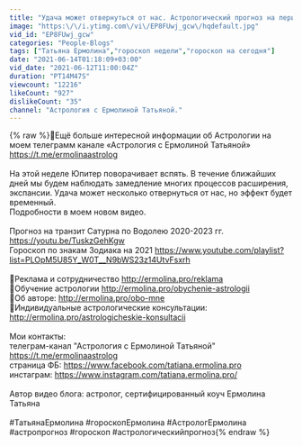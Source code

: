 ```yaml
---
title: "Удача может отвернуться от нас. Астрологический прогноз на период с 14 по 20 июня 2021 года"
image: "https:\/\/i.ytimg.com\/vi\/EP8FUwj_gcw\/hqdefault.jpg"
vid_id: "EP8FUwj_gcw"
categories: "People-Blogs"
tags: ["Татьяна Ермолина","гороскоп недели","гороскоп на сегодня"]
date: "2021-06-14T01:18:09+03:00"
vid_date: "2021-06-12T11:00:04Z"
duration: "PT14M47S"
viewcount: "12216"
likeCount: "927"
dislikeCount: "35"
channel: "Астрология с Ермолиной Татьяной."
---
```

{% raw %}🔮Ещё больше интересной информации об Астрологии на моем телеграмм канале «Астрология с Ермолиной Татьяной» <a rel="nofollow" target="blank" href="https://t.me/ermolinaastrolog">https://t.me/ermolinaastrolog</a><br /><br />На этой неделе Юпитер поворачивает вспять. В течение ближайших дней мы будем наблюдать замедление многих процессов расширения, экспансии. Удача может несколько отвернуться от нас, но эффект будет временный.<br />Подробности в моем новом видео.<br /><br />Прогноз на транзит Сатурна по Водолею 2020-2023 гг. <a rel="nofollow" target="blank" href="https://youtu.be/TuskzGehKgw">https://youtu.be/TuskzGehKgw</a><br />Гороскоп по знакам Зодиака на 2021 <a rel="nofollow" target="blank" href="https://www.youtube.com/playlist?list=PLOpM5U85Y_W0T__N9bWS23z14UtvFsxrh">https://www.youtube.com/playlist?list=PLOpM5U85Y_W0T__N9bWS23z14UtvFsxrh</a><br /><br />🌟Реклама и сотрудничество <a rel="nofollow" target="blank" href="http://ermolina.pro/reklama">http://ermolina.pro/reklama</a><br />🌟Обучение астрологии  <a rel="nofollow" target="blank" href="http://ermolina.pro/obychenie-astrologii">http://ermolina.pro/obychenie-astrologii</a> <br />🌟Об авторе: <a rel="nofollow" target="blank" href="http://ermolina.pro/obo-mne">http://ermolina.pro/obo-mne</a> <br />🌟Индивидуальные астрологические консультации: <a rel="nofollow" target="blank" href="http://ermolina.pro/astrologicheskie-konsultacii">http://ermolina.pro/astrologicheskie-konsultacii</a> <br /><br />Мои контакты:<br />телеграм-канал &quot;Астрология с Ермолиной Татьяной&quot; <a rel="nofollow" target="blank" href="https://t.me/ermolinaastrolog">https://t.me/ermolinaastrolog</a><br />страница ФБ: <a rel="nofollow" target="blank" href="https://www.facebook.com/tatiana.ermolina.pro">https://www.facebook.com/tatiana.ermolina.pro</a><br />инстаграм: <a rel="nofollow" target="blank" href="https://www.instagram.com/tatiana.ermolina.pro/">https://www.instagram.com/tatiana.ermolina.pro/</a><br /><br />Автор видео блога: астролог, сертифицированный коуч Ермолина Татьяна <br /><br />#ТатьянаЕрмолина #гороскопЕрмолина #АстрологЕрмолина #астропрогноз #гороскоп #астрологическийпрогноз{% endraw %}
